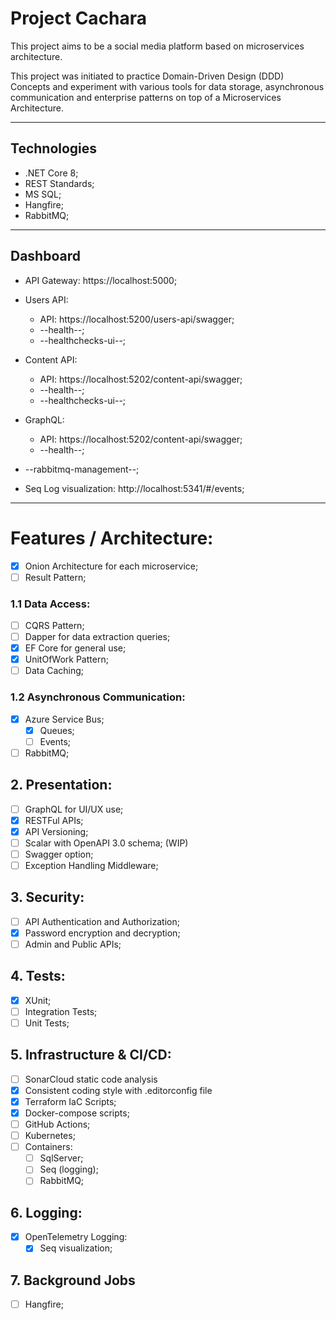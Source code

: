 # Project Cachara

This project aims to be a social media platform based on microservices architecture.

This project was initiated to practice Domain-Driven Design (DDD) Concepts and experiment with various
tools for data storage, asynchronous communication and enterprise patterns on top of a Microservices Architecture.

---

## Technologies

* .NET Core 8;
* REST Standards;
* MS SQL;
* Hangfire;
* RabbitMQ;

---

## Dashboard

* API Gateway: https://localhost:5000;
* Users API:
    * API: https://localhost:5200/users-api/swagger;
    * --health--;
    * --healthchecks-ui--;
* Content API:
    * API: https://localhost:5202/content-api/swagger;
    * --health--;
    * --healthchecks-ui--;
* GraphQL:
    * API: https://localhost:5202/content-api/swagger;
    * --health--;

* --rabbitmq-management--;
* Seq Log visualization: http://localhost:5341/#/events;

---

# Features / Architecture:

- [X] Onion Architecture for each microservice;
- [ ] Result Pattern;

### 1.1 Data Access:

- [ ] CQRS Pattern;
- [ ] Dapper for data extraction queries;
- [x] EF Core for general use;
- [x] UnitOfWork Pattern;
- [ ] Data Caching;

### 1.2 Asynchronous Communication:

- [x] Azure Service Bus;
    - [x] Queues;
    - [ ] Events;
- [ ] RabbitMQ;

## 2. Presentation:

- [ ] GraphQL for UI/UX use;
- [X] RESTFul APIs;
- [x] API Versioning;
- [ ] Scalar with OpenAPI 3.0 schema; (WIP)
- [ ] Swagger option;
- [ ] Exception Handling Middleware;

## 3. Security:

- [ ] API Authentication and Authorization;
- [x] Password encryption and decryption;
- [ ] Admin and Public APIs;

## 4. Tests:

- [X] XUnit;
- [ ] Integration Tests;
- [ ] Unit Tests;

## 5. Infrastructure & CI/CD:

- [ ] SonarCloud static code analysis
- [x] Consistent coding style with .editorconfig file
- [x] Terraform IaC Scripts;
- [x] Docker-compose scripts;
- [ ] GitHub Actions;
- [ ] Kubernetes;
- [ ] Containers:
    - [ ] SqlServer;
    - [ ] Seq (logging);
    - [ ] RabbitMQ;

## 6. Logging:

- [X] OpenTelemetry Logging:
    - [X] Seq visualization;

## 7. Background Jobs

- [ ] Hangfire;